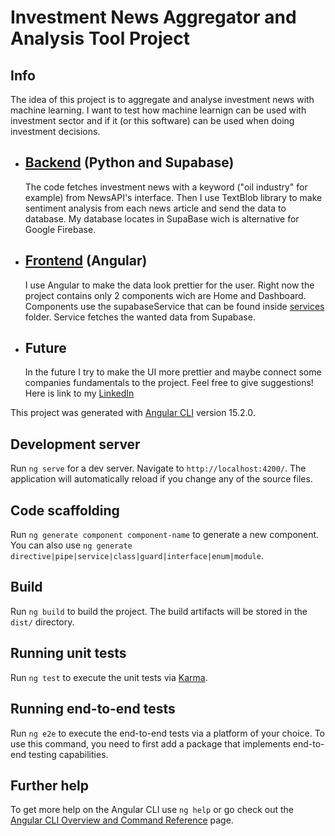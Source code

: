 # Investment News Aggregator and Analysis Tool Project

## Info
The idea of this project is to aggregate and analyse investment news with machine learning. I want to test how machine learnign can be used with investment sector and if it (or this software) can be used when doing investment decisions.

* ## [Backend](https://github.com/Akukoskela/Investment-News-Aggregator-and-Analysis-Tool-project/blob/master/python_scripts/backend-code.py) (Python and Supabase)
   The code fetches investment news with a keyword ("oil industry" for example) from NewsAPI's interface. Then I use TextBlob library to make sentiment analysis from each news article and send the data to database. My 
   database locates in SupaBase wich is alternative for Google Firebase.
* ## [Frontend](https://github.com/Akukoskela/Investment-News-Aggregator-and-Analysis-Tool-project/tree/master/src/app) (Angular)
  I use Angular to make the data look prettier for the user. Right now the project contains only 2 components wich are Home and Dashboard. Components use the supabaseService that can be found inside [services](https://github.com/Akukoskela/Investment-News-Aggregator-and-Analysis-Tool-project/tree/master/src/app/services) folder. Service fetches the wanted data from Supabase.
* ## Future
  In the future I try to make the UI more prettier and maybe connect some companies fundamentals to the project. Feel free to give suggestions! Here is link to my [LinkedIn](https://www.linkedin.com/in/aku-koskela-93179a234)

This project was generated with [Angular CLI](https://github.com/angular/angular-cli) version 15.2.0.

## Development server

Run `ng serve` for a dev server. Navigate to `http://localhost:4200/`. The application will automatically reload if you change any of the source files.

## Code scaffolding

Run `ng generate component component-name` to generate a new component. You can also use `ng generate directive|pipe|service|class|guard|interface|enum|module`.

## Build

Run `ng build` to build the project. The build artifacts will be stored in the `dist/` directory.

## Running unit tests

Run `ng test` to execute the unit tests via [Karma](https://karma-runner.github.io).

## Running end-to-end tests

Run `ng e2e` to execute the end-to-end tests via a platform of your choice. To use this command, you need to first add a package that implements end-to-end testing capabilities.

## Further help

To get more help on the Angular CLI use `ng help` or go check out the [Angular CLI Overview and Command Reference](https://angular.io/cli) page.
